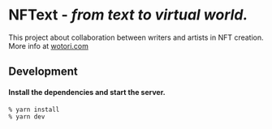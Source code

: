 # NFText - _from text to virtual world._

This project about collaboration between writers and artists in NFT creation.
More info at [wotori.com](https://wotori.com)

## Development
#### Install the dependencies and start the server.

```sh
% yarn install
% yarn dev
```
  
